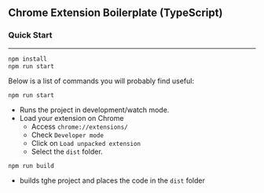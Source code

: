 ## Chrome Extension Boilerplate (TypeScript)

### Quick Start

---

```sh
npm install
npm run start
```

Below is a list of commands you will probably find useful:

`npm run start`

- Runs the project in development/watch mode.
- Load your extension on Chrome
  - Access `chrome://extensions/`
  - Check `Developer mode`
  - Click on `Load unpacked extension`
  - Select the `dist` folder.

`npm run build`

- builds tghe project and places the code in the `dist` folder
